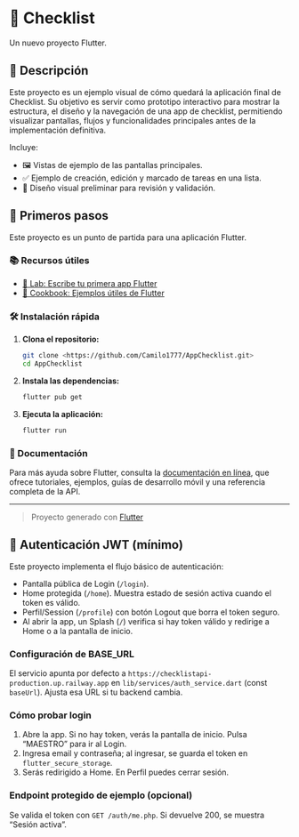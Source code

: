 # 📱 Checklist

Un nuevo proyecto Flutter.

## 📝 Descripción

Este proyecto es un ejemplo visual de cómo quedará la aplicación final de Checklist. Su objetivo es servir como prototipo interactivo para mostrar la estructura, el diseño y la navegación de una app de checklist, permitiendo visualizar pantallas, flujos y funcionalidades principales antes de la implementación definitiva.

Incluye:
- 🖼️ Vistas de ejemplo de las pantallas principales.
- ✅ Ejemplo de creación, edición y marcado de tareas en una lista.
- 🎨 Diseño visual preliminar para revisión y validación.

## 🚀 Primeros pasos

Este proyecto es un punto de partida para una aplicación Flutter.

### 📚 Recursos útiles

- [📝 Lab: Escribe tu primera app Flutter](https://docs.flutter.dev/get-started/codelab)
- [🍳 Cookbook: Ejemplos útiles de Flutter](https://docs.flutter.dev/cookbook)

### 🛠️ Instalación rápida

1. **Clona el repositorio:**
   ```sh
   git clone <https://github.com/Camilo1777/AppChecklist.git>
   cd AppChecklist
   ```

2. **Instala las dependencias:**
   ```sh
   flutter pub get
   ```

3. **Ejecuta la aplicación:**
   ```sh
   flutter run
   ```

### 📄 Documentación

Para más ayuda sobre Flutter, consulta la [documentación en línea](https://docs.flutter.dev/), que ofrece tutoriales, ejemplos, guías de desarrollo móvil y una referencia completa de la API.

---

> Proyecto generado con [Flutter](https://flutter.dev/)

## 🔐 Autenticación JWT (mínimo)

Este proyecto implementa el flujo básico de autenticación:

- Pantalla pública de Login (`/login`).
- Home protegida (`/home`). Muestra estado de sesión activa cuando el token es válido.
- Perfil/Session (`/profile`) con botón Logout que borra el token seguro.
- Al abrir la app, un Splash (`/`) verifica si hay token válido y redirige a Home o a la pantalla de inicio.

### Configuración de BASE_URL

El servicio apunta por defecto a `https://checklistapi-production.up.railway.app` en `lib/services/auth_service.dart` (const `baseUrl`). Ajusta esa URL si tu backend cambia.

### Cómo probar login

1. Abre la app. Si no hay token, verás la pantalla de inicio. Pulsa “MAESTRO” para ir al Login.
2. Ingresa email y contraseña; al ingresar, se guarda el token en `flutter_secure_storage`.
3. Serás redirigido a Home. En Perfil puedes cerrar sesión.

### Endpoint protegido de ejemplo (opcional)

Se valida el token con `GET /auth/me.php`. Si devuelve 200, se muestra “Sesión activa”.
